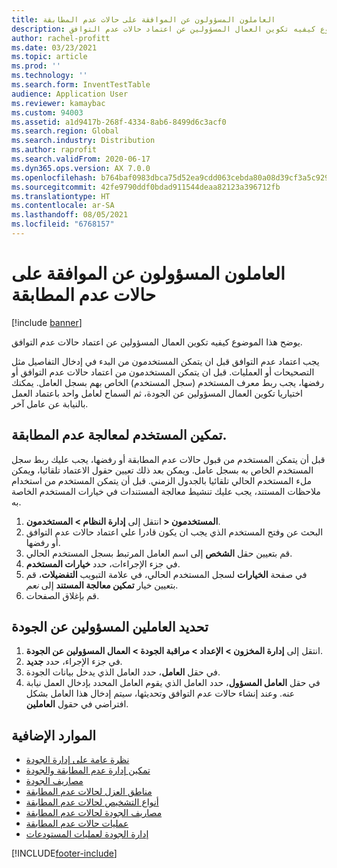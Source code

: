 ```yaml
---
title: العاملون المسؤولون عن الموافقة على حالات عدم المطابقة
description: يوضح هذا الموضوع كيفيه تكوين العمال المسؤولين عن اعتماد حالات عدم التوافق.
author: rachel-profitt
ms.date: 03/23/2021
ms.topic: article
ms.prod: ''
ms.technology: ''
ms.search.form: InventTestTable
audience: Application User
ms.reviewer: kamaybac
ms.custom: 94003
ms.assetid: a1d9417b-268f-4334-8ab6-8499d6c3acf0
ms.search.region: Global
ms.search.industry: Distribution
ms.author: raprofit
ms.search.validFrom: 2020-06-17
ms.dyn365.ops.version: AX 7.0.0
ms.openlocfilehash: b764baf0983dbca75d52ea9cdd063cebda80a08d39cf3a5c929f15858e2597c1
ms.sourcegitcommit: 42fe9790ddf0bdad911544deaa82123a396712fb
ms.translationtype: HT
ms.contentlocale: ar-SA
ms.lasthandoff: 08/05/2021
ms.locfileid: "6768157"
---
```

# <a name="workers-responsible-for-approving-nonconformances"></a>العاملون المسؤولون عن الموافقة على حالات عدم المطابقة

[!include [banner](../includes/banner.md)]

يوضح هذا الموضوع كيفيه تكوين العمال المسؤولين عن اعتماد حالات عدم التوافق.

يجب اعتماد عدم التوافق قبل ان يتمكن المستخدمون من البدء في إدخال التفاصيل مثل التصحيحات أو العمليات. قبل ان يتمكن المستخدمون من اعتماد حالات عدم التوافق أو رفضها، يجب ربط معرف المستخدم (سجل المستخدم) الخاص بهم بسجل العامل. يمكنك اختياريا تكوين العمال المسؤولين عن الجودة، ثم السماح لعامل واحد باعتماد العمل بالنيابة عن عامل آخر.

## <a name="enable-a-user-for-nonconformance-processing"></a>تمكين المستخدم لمعالجة عدم المطابقة.

قبل أن يتمكن المستخدم من قبول حالات عدم المطابقة أو رفضها، يجب عليك ربط سجل المستخدم الخاص به بسجل عامل. ويمكن بعد ذلك تعيين حقول الاعتماد تلقائيا، ويمكن ملء المستخدم الحالي تلقائيا بالجدول الزمني. قبل أن يتمكن المستخدم من استخدام ملاحظات المستند، يجب عليك تنشيط معالجة المستندات في خيارات المستخدم الخاصة به.

1. انتقل إلى **إدارة النظام \> المستخدمون‏‎ \> المستخدمون**.
1. البحث عن وفتح المستخدم الذي يجب ان يكون قادرا علي اعتماد حالات عدم التوافق أو رفضها.
1. قم بتعيين حقل **الشخص** إلى اسم العامل المرتبط بسجل المستخدم الحالي.
1. في جزء الإجراءات، حدد **خيارات المستخدم**.
1. في صفحة **الخيارات** لسجل المستخدم الحالي، في علامة التبويب **التفضيلات**، قم بتعيين خيار **تمكين معالجة المستند** إلى *نعم*.
1. قم بإغلاق الصفحات.

## <a name="define-workers-that-are-responsible-for-quality"></a>تحديد العاملين المسؤولين عن الجودة

1. انتقل إلى **إدارة المخزون \> الإعداد \> مراقبة الجودة \> العمال المسؤولين عن الجودة**.
2. في جزء الإجراء، حدد **جديد**.
3. في حقل **العامل**، حدد العامل الذي يدخل بيانات الجودة.
4. في حقل **العامل المسؤول**، حدد العامل الذي يقوم العامل المحدد بإدخال العمل نيابة عنه. وعند إنشاء حالات عدم التوافق وتحديثها، سيتم إدخال هذا العامل بشكل افتراضي في حقول **العاملين**.

## <a name="additional-resources"></a>الموارد الإضافية

- [نظرة عامة على إدارة الجودة](quality-management-processes.md)
- [تمكين إدارة عدم المطابقة والجودة](enable-quality-management.md)
- [مصاريف الجودة](quality-charges.md)
- [مناطق العزل لحالات عدم المطابقة](quality-quarantine-zones.md)
- [أنواع التشخيص لحالات عدم المطابقة](quality-diagnostic-types.md)
- [مصاريف الجودة لحالات عدم المطابقة](quality-charges.md)
- [عمليات حالات عدم المطابقة](quality-operations.md)
- [إدارة الجودة لعمليات المستودعات](quality-management-for-warehouses-processes.md)

[!INCLUDE[footer-include](../../includes/footer-banner.md)]
